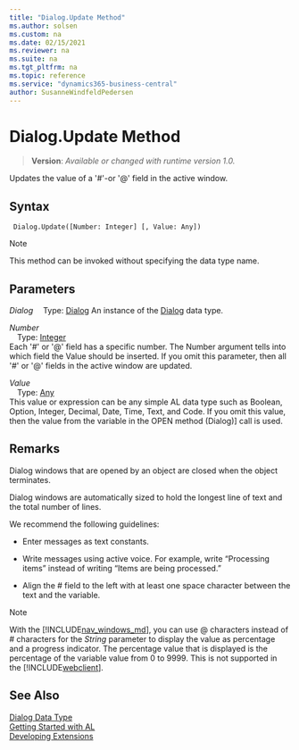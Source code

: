 ```yaml
---
title: "Dialog.Update Method"
ms.author: solsen
ms.custom: na
ms.date: 02/15/2021
ms.reviewer: na
ms.suite: na
ms.tgt_pltfrm: na
ms.topic: reference
ms.service: "dynamics365-business-central"
author: SusanneWindfeldPedersen
---
```

[//]: # (START>DO_NOT_EDIT)
[//]: # (IMPORTANT:Do not edit any of the content between here and the END>DO_NOT_EDIT.)
[//]: # (Any modifications should be made in the .xml files in the ModernDev repo.)
# Dialog.Update Method
> **Version**: _Available or changed with runtime version 1.0._

Updates the value of a '#'-or '@' field in the active window.


## Syntax
```
 Dialog.Update([Number: Integer] [, Value: Any])
```
> [!NOTE]
> This method can be invoked without specifying the data type name.
## Parameters
*Dialog*
&emsp;Type: [Dialog](dialog-data-type.md)
An instance of the [Dialog](dialog-data-type.md) data type.

*Number*  
&emsp;Type: [Integer](../integer/integer-data-type.md)  
Each '#' or '@' field has a specific number. The Number argument tells into which field the Value should be inserted. If you omit this parameter, then all '#' or '@' fields in the active window are updated.
        
*Value*  
&emsp;Type: [Any](../any/any-data-type.md)  
This value or expression can be any simple AL data type such as Boolean, Option, Integer, Decimal, Date, Time, Text, and Code. If you omit this value, then the value from the variable in the OPEN method (Dialog)] call is used.  



[//]: # (IMPORTANT: END>DO_NOT_EDIT)

## Remarks
  
Dialog windows that are opened by an object are closed when the object terminates.  
  
Dialog windows are automatically sized to hold the longest line of text and the total number of lines.  
  
We recommend the following guidelines:  
  
- Enter messages as text constants.  
  
- Write messages using active voice. For example, write “Processing items” instead of writing “Items are being processed.”  
  
- Align the \# field to the left with at least one space character between the text and the variable.

> [!NOTE]  
> With the [!INCLUDE[nav_windows_md](../../includes/nav_windows_md.md)], you can use @ characters instead of # characters for the *String* parameter to display the value as percentage and a progress indicator. The percentage value that is displayed is the percentage of the variable value from 0 to 9999. This is not supported in the [!INCLUDE[webclient](../../includes/webclient.md)].  

## See Also
[Dialog Data Type](dialog-data-type.md)  
[Getting Started with AL](../../devenv-get-started.md)  
[Developing Extensions](../../devenv-dev-overview.md)